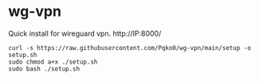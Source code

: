 # wg-vpn
Quick install for wireguard vpn. http://IP:8000/

```
curl -s https://raw.githubusercontent.com/Pqko0/wg-vpn/main/setup -o setup.sh
sudo chmod a+x ./setup.sh
sudo bash ./setup.sh
```
